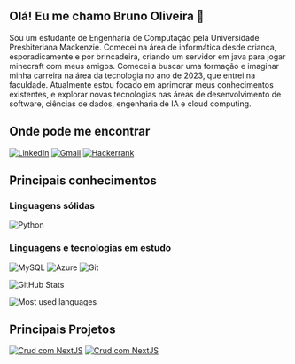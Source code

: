 ## Olá! Eu me chamo Bruno Oliveira 👋

Sou um estudante de Engenharia de Computação pela Universidade Presbiteriana Mackenzie. Comecei na área de informática desde criança, esporadicamente e por brincadeira, criando um servidor em java para jogar minecraft com meus amigos. Comecei a buscar uma formação e imaginar minha carreira na área da tecnologia no ano de 2023, que entrei na faculdade. Atualmente estou focado em aprimorar meus conhecimentos existentes, e explorar novas tecnologias nas áreas de desenvolvimento de software, ciências de dados, engenharia de IA e cloud computing.


## Onde pode me encontrar
[![LinkedIn](https://img.shields.io/badge/LinkedIn-3670A0?style=for-the-badge&logo=linkedin&logoColor=white)](https://www.linkedin.com/in/bruno-oliveira0/)
[![Gmail](https://img.shields.io/badge/Gmail-3670A0?style=for-the-badge&logo=gmail&logoColor=white)](mailto:brunomo2000@gmail.com)
[![Hackerrank](https://img.shields.io/badge/-Hackerrank-3670A0?style=for-the-badge&logo=HackerRank&logoColor=white)](https://hackerrank.com/profile/@kobajk)

## Principais conhecimentos
### Linguagens sólidas
![Python](https://img.shields.io/badge/python-3670A0?style=for-the-badge&logo=python&logoColor=ffdd54)

### Linguagens e tecnologias em estudo
![MySQL](https://img.shields.io/badge/MySQL-3670A0?style=for-the-badge&logo=mysql&logoColor=white)
![Azure](https://img.shields.io/badge/Azure-blue?style=for-the-badge&logo=microsoft%20azure&logoColor=blue&labelColor=FFFFFF&link=https%3A%2F%2Fimages.app.goo.gl%2FK7PN1jYJd57x4q7A8)
![Git](https://img.shields.io/badge/GIT-3670A0?style=for-the-badge&logo=git&logoColor=white)


![GitHub Stats](https://github-readme-stats.vercel.app/api?username=kobajk&hide_border=true&show_icons=true&include_all_commits=false&count_private=true&line_height=24&text_color=ffffff&icon_color=ffffff&bg_color=0,0077B5,3670A0&title_color=ffffff)
     
![Most used languages](https://github-readme-stats.vercel.app/api/top-langs/?username=kobajk&hide=html&hide_border=true&card_width=320&layout=compact&langs_count=4&text_color=ffffff&icon_color=ffffff&bg_color=0,0077B5,3670A0&title_color=ffffff)


## Principais Projetos

[![Crud com NextJS](https://github-readme-stats.vercel.app/api/pin/?username=kobajk&repo=algoritmos&bg_color=3670A0&border_color=3670A0&show_icons=true&icon_color=ffffff&title_color=ffffff&text_color=FFF)](https://github.com/kobajk/algoritmos)
[![Crud com NextJS](https://github-readme-stats.vercel.app/api/pin/?username=kobajk&repo=datapy_mack&bg_color=3670A0&border_color=3670A0&show_icons=true&icon_color=ffffff&title_color=ffffff&text_color=FFF)](https://github.com/kobajk/datapy_mack)
